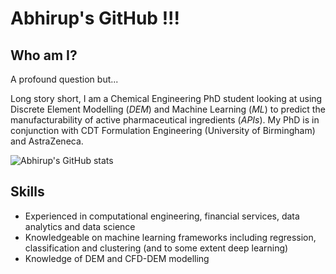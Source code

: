 # Abhirup's GitHub !!!

## Who am I?

A profound question but...

Long story short, I am a Chemical Engineering PhD student looking at using Discrete Element Modelling (_DEM_) and Machine Learning (_ML_) to predict the manufacturability of active pharmaceutical ingredients (_APIs_). My PhD is in conjunction with CDT Formulation Engineering (University of Birmingham) and AstraZeneca.

![Abhirup's GitHub stats](https://github-readme-stats.vercel.app/api?username=anuraghazra&show_icons=true&theme=radical)

## Skills
- Experienced in computational engineering, financial services, data analytics and data science
- Knowledgeable on machine learning frameworks including regression, classification and clustering (and to some extent deep learning)
- Knowledge of DEM and CFD-DEM modelling
